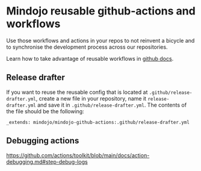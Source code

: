 # Mindojo reusable github-actions and workflows

Use those workflows and actions in your repos to not reinvent a bicycle and to synchronise the development process across our repositories.

Learn how to take advantage of reusable workflows in [github docs](https://docs.github.com/en/actions/using-workflows/reusing-workflows#calling-a-reusable-workflow).


## Release drafter
If you want to reuse the reusable config that is located at `.github/release-drafter.yml`, create a new file in your repository, name it `release-drafter.yml` and save it in `.github/release-drafter.yml`. The contents of the file should be the following:
```
_extends: mindojo/mindojo-github-actions:.github/release-drafter.yml
```

## Debugging actions
https://github.com/actions/toolkit/blob/main/docs/action-debugging.md#step-debug-logs
